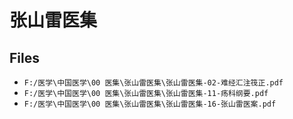 # 张山雷医集

## Files

- `F:/医学\中国医学\00 医集\张山雷医集\张山雷医集-02-难经汇注筏正.pdf`
- `F:/医学\中国医学\00 医集\张山雷医集\张山雷医集-11-疡科纲要.pdf`
- `F:/医学\中国医学\00 医集\张山雷医集\张山雷医集-16-张山雷医案.pdf`

